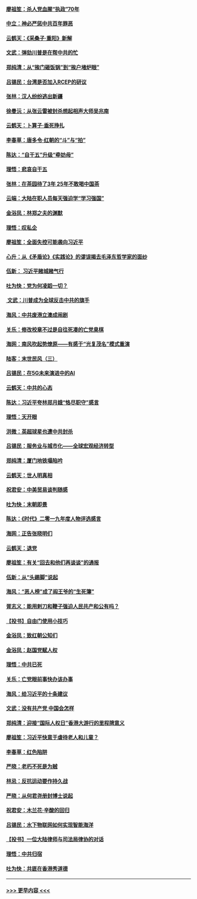 #### [廖祖笙：杀人党血腥“执政”70年](../pages/nsc993/n11745144.md?t=12261001) 
#### [中立：神必严惩中共百年罪恶](../pages/nsc993/n11744970.md?t=12261001) 
#### [云鹤天：《采桑子‧重阳》新解](../pages/nsc993/n11744948.md?t=12261001) 
#### [文武：弹劾川普是在帮中共的忙](../pages/nsc993/n11744758.md?t=12261001) 
#### [郑纯清：从“挨门砸饭锅”到“挨户堵炉眼”](../pages/nsc993/n11744745.md?t=12261001) 
#### [吕锡民：台湾是否加入RCEP的研议](../pages/nsc993/n11744701.md?t=12261001) 
#### [张林：汉人纷纷逃出新疆](../pages/nsc993/n11743530.md?t=12261001) 
#### [徐曼沅：从张云雷被封杀想起相声大师吴兆南](../pages/nsc993/n11741816.md?t=12261001) 
#### [云鹤天：卜算子‧垂死挣扎](../pages/nsc993/n11739956.md?t=12261001) 
#### [李春草：唐多令‧红朝的“斗”与“拍”](../pages/nsc993/n11739830.md?t=12261001) 
#### [陈达：“自干五”升级“牵妨母”](../pages/nsc993/n11739724.md?t=12261001) 
#### [理悟：悲哀自干五](../pages/nsc993/n11739547.md?t=12261001) 
#### [张林：在茶园待了3年 25年不敢喝中国茶](../pages/nsc993/n11739240.md?t=12261001) 
#### [云端：大陆在职人员每天强迫学“学习强国”](../pages/nsc993/n11738735.md?t=12261001) 
#### [金浴凤：林郑之夫的渊默](../pages/nsc993/n11737735.md?t=12261001) 
#### [理悟：叹私企](../pages/nsc993/n11737715.md?t=12261001) 
#### [廖祖笙：全面失控可能袭向习近平](../pages/nsc993/n11737704.md?t=12261001) 
#### [心升：从《矛盾论》《实践论》的谬误揭去毛泽东哲学家的面纱](../pages/nsc993/n11736962.md?t=12261001) 
#### [伍新： 习近平赌城赌气行](../pages/nsc993/n11736929.md?t=12261001) 
#### [吐为快：党为何凌蹈一切？](../pages/nsc993/n11736915.md?t=12261001) 
#### [ 文武：川普成为全球反击中共的旗手](../pages/nsc993/n11736882.md?t=12261001) 
#### [海风：中共废港立澳成闹剧](../pages/nsc993/n11735857.md?t=12261001) 
#### [关乐：修改校章不过是自往死凑的亡党臭棋](../pages/nsc993/n11735097.md?t=12261001) 
#### [海网：南风吹起势燎原——有感于“光复茂名”模式重演](../pages/nsc993/n11732308.md?t=12261001) 
#### [陆客：末世民风（三）](../pages/nsc993/n11732211.md?t=12261001) 
#### [吕锡民：在5G未来演进中的AI](../pages/nsc993/n11730010.md?t=12261001) 
#### [云鹤天：中共的心态](../pages/nsc993/n11729906.md?t=12261001) 
#### [陈达：习近平夸林郑月娥“恪尽职守”感言](../pages/nsc993/n11729881.md?t=12261001) 
#### [理悟：天开眼](../pages/nsc993/n11729699.md?t=12261001) 
#### [洪微：英超球星也遭中共封杀](../pages/nsc993/n11727243.md?t=12261001) 
#### [吕锡民：服务业与城市化——全球宏观经济转型](../pages/nsc993/n11725845.md?t=12261001) 
#### [郑纯清：厦门地铁塌陷吟](../pages/nsc993/n11725813.md?t=12261001) 
#### [云鹤天：世人明真相](../pages/nsc993/n11725621.md?t=12261001) 
#### [祝君安：中美贸易谈判随感](../pages/nsc993/n11725609.md?t=12261001) 
#### [吐为快：末朝即景](../pages/nsc993/n11723365.md?t=12261001) 
#### [陈达：《时代》二零一九年度人物评选感言](../pages/nsc993/n11723337.md?t=12261001) 
#### [海网：正告张晓明们](../pages/nsc993/n11723228.md?t=12261001) 
#### [云鹤天：退党](../pages/nsc993/n11723056.md?t=12261001) 
#### [廖祖笙：有关“回去和他们再谈谈”的通报](../pages/nsc993/n11722442.md?t=12261001) 
#### [伍新：从“头踢脚”说起](../pages/nsc993/n11722429.md?t=12261001) 
#### [海风：“恶人榜”成了阎王爷的“生死簿”](../pages/nsc993/n11722272.md?t=12261001) 
#### [胥志义：能用剌刀和鞭子强迫人民共产和公有吗？](../pages/nsc993/n11720569.md?t=12261001) 
#### [【投书】自由门使用小技巧](../pages/nsc993/n11720180.md?t=12261001) 
#### [金浴凤：致红朝公知们](../pages/nsc993/n11720563.md?t=12261001) 
#### [金浴凤：赵国党赋人权](../pages/nsc993/n11720533.md?t=12261001) 
#### [理悟：中共已死](../pages/nsc993/n11720233.md?t=12261001) 
#### [关乐：亡党眼前事快办该办事](../pages/nsc993/n11719160.md?t=12261001) 
#### [海风：给习近平的十条建议](../pages/nsc993/n11717616.md?t=12261001) 
#### [文武：没有共产党 中国会怎样](../pages/nsc993/n11717584.md?t=12261001) 
#### [郑纯清：迎接“国际人权日”香港大游行的里程牌意义](../pages/nsc993/n11717417.md?t=12261001) 
#### [廖祖笙：习近平快意于虐待老人和儿童？](../pages/nsc993/n11715313.md?t=12261001) 
#### [李春草：红色陷阱](../pages/nsc993/n11715029.md?t=12261001) 
#### [严晓：老朽不死是为贼](../pages/nsc993/n11712910.md?t=12261001) 
#### [林忌：反抗运动要作持久战](../pages/nsc993/n11712623.md?t=12261001) 
#### [严晓：从何君尧册封博士说起](../pages/nsc993/n11712465.md?t=12261001) 
#### [祝君安：木兰花·辛酸的回归](../pages/nsc993/n11712381.md?t=12261001) 
#### [吕锡民：水下物联网如何实现智能海洋](../pages/nsc993/n11711158.md?t=12261001) 
#### [【投书】一位大陆律师与司法局律协的对话](../pages/nsc993/n11709675.md?t=12261001) 
#### [理悟：中共归宿](../pages/nsc993/n11710059.md?t=12261001) 
#### [吐为快：共匪在香港秀道德](../pages/nsc993/n11709979.md?t=12261001) 

----
#### [ >>> 更早内容 <<< ](../indexes/nsc993-earlier.md)
